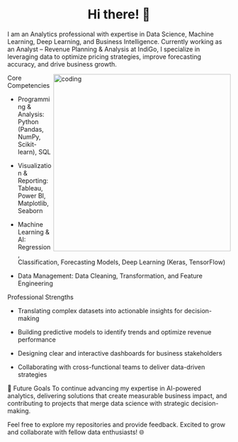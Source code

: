 <h1 align="center">Hi there! 👋 </h1>

I am an Analytics professional with expertise in Data Science, Machine Learning, Deep Learning, and Business Intelligence. Currently working as an Analyst – Revenue Planning & Analysis at IndiGo, I specialize in leveraging data to optimize pricing strategies, improve forecasting accuracy, and drive business growth.

<img align="right" alt="coding" width="400" src="https://user-images.githubusercontent.com/55389276/140866485-8fb1c876-9a8f-4d6a-98dc-08c4981eaf70.gif">




Core Competencies

- Programming & Analysis: Python (Pandas, NumPy, Scikit-learn), SQL

- Visualization & Reporting: Tableau, Power BI, Matplotlib, Seaborn

- Machine Learning & AI: Regression, Classification, Forecasting Models, Deep Learning (Keras, TensorFlow)

- Data Management: Data Cleaning, Transformation, and Feature Engineering

Professional Strengths

- Translating complex datasets into actionable insights for decision-making

- Building predictive models to identify trends and optimize revenue performance

- Designing clear and interactive dashboards for business stakeholders

- Collaborating with cross-functional teams to deliver data-driven strategies


🚀 Future Goals
To continue advancing my expertise in AI-powered analytics, delivering solutions that create measurable business impact, and contributing to projects that merge data science with strategic decision-making.


Feel free to explore my repositories and provide feedback. Excited to grow and collaborate with fellow data enthusiasts! 🌐





